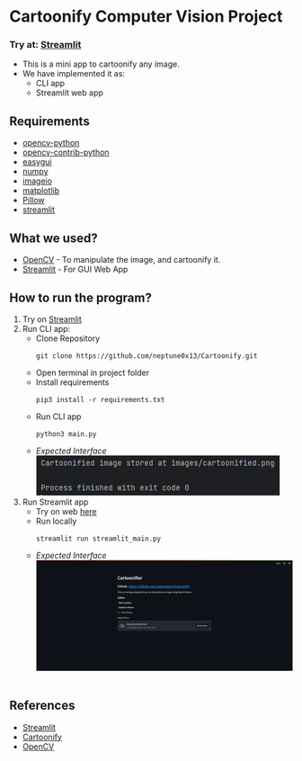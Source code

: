 # Cartoonify Computer Vision Project

### Try at: [Streamlit](https://kunal-attri-cartoonify-streamlit-main-o169mo.streamlit.app/)

- This is a mini app to cartoonify any image.
- We have implemented it as:
  - CLI app
  - Streamlit web app

## Requirements
- [opencv-python](https://pypi.org/project//opencv-python)
- [opencv-contrib-python](https://pypi.org/project/opencv-contrib-pythn)
- [easygui](https://pypi.org/project/easygui)
- [numpy](https://pypi.org/project/numpy/)
- [imageio](https://pypi.org/project//imageio)
- [matplotlib](https://pypi.org/project/matplotlib)
- [Pillow](https://pypi.org/project/Pillow)
- [streamlit](https://pypi.org/project/streamlit/)

## What we used?
- [OpenCV](https://opencv.org/) - To manipulate the image, and cartoonify it.
- [Streamlit](https://streamlit.io/) - For GUI Web App

## How to run the program?
1. Try on [Streamlit](https://kunal-attri-cartoonify-streamlit-main-o169mo.streamlit.app/)
2. Run CLI app:
   - Clone Repository
     ```
     git clone https://github.com/neptune0x13/Cartoonify.git
     ```
   - Open terminal in project folder
   - Install requirements
     ```
     pip3 install -r requirements.txt
     ```
   - Run CLI app
     ```
     python3 main.py
     ```
   - *Expected Interface*
     <br><img src="images/cliInterface.png">
3. Run Streamlit app
   - Try on web [here](https://kunal-attri-cartoonify-streamlit-main-o169mo.streamlit.app/)
   - Run locally
     ```
     streamlit run streamlit_main.py
     ```
   - *Expected Interface*
     <br><img src="images/streamlitInterface.png"><br><br>

## References
- [Streamlit](https://docs.streamlit.io/)
- [Cartoonify](https://data-flair.training/blogs/cartoonify-image-opencv-python/)
- [OpenCV](https://docs.opencv.org/4.6.0/df/d65/tutorial_table_of_content_introduction.html)